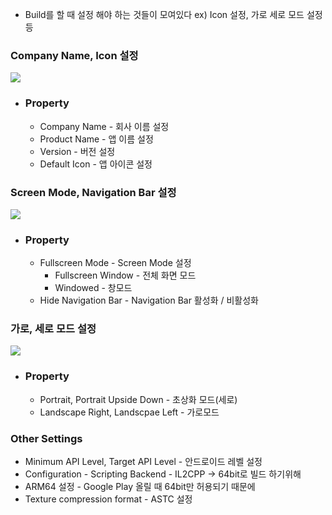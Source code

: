 - Build를 할 때 설정 해야 하는 것들이 모여있다 ex) Icon 설정, 가로 세로 모드 설정 등

### Company Name, Icon 설정
![](https://i.imgur.com/0ZY02b4.png)
 - ### Property
	 - Company Name - 회사 이름 설정
	 - Product Name - 앱 이름 설정
	 - Version - 버전 설정
	 - Default Icon - 앱 아이콘 설정

### Screen Mode, Navigation Bar 설정
![](https://i.imgur.com/uP18Zg4.png)
- ### Property
	- Fullscreen Mode - Screen Mode 설정
		- Fullscreen Window - 전체 화면 모드
		- Windowed - 창모드
	- Hide Navigation Bar - Navigation Bar 활성화 / 비활성화 

### 가로, 세로 모드 설정
![](https://i.imgur.com/GgERfWs.png)
- ### Property
	- Portrait, Portrait Upside Down - 초상화 모드(세로)
	- Landscape Right, Landscpae Left - 가로모드

### Other Settings
- Minimum API Level, Target API Level - 안드로이드 레벨 설정
- Configuration - Scripting Backend - IL2CPP -> 64bit로 빌드 하기위해
- ARM64 설정 - Google Play 올릴 때 64bit만 허용되기 때문에 
- Texture compression format - ASTC 설정